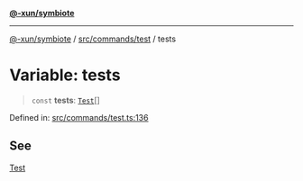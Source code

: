 [**@-xun/symbiote**](../../../../README.md)

***

[@-xun/symbiote](../../../../README.md) / [src/commands/test](../README.md) / tests

# Variable: tests

> `const` **tests**: [`Test`](../enumerations/Test.md)[]

Defined in: [src/commands/test.ts:136](https://github.com/Xunnamius/symbiote/blob/c0ad42f4c6445e4425455b816e9c7314dfae3311/src/commands/test.ts#L136)

## See

[Test](../enumerations/Test.md)
